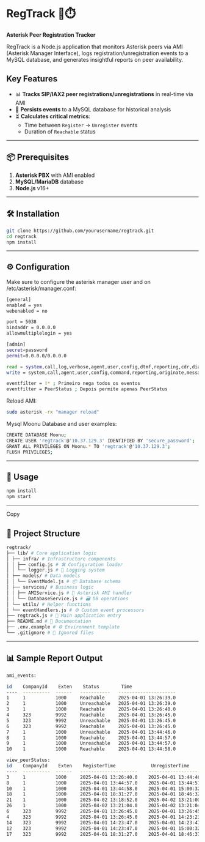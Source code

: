 # RegTrack 📡⏱️  
**Asterisk Peer Registration Tracker**  

RegTrack is a Node.js application that monitors Asterisk peers via AMI (Asterisk Manager Interface), logs registration/unregistration events to a MySQL database, and generates insightful reports on peer availability.

## Key Features  
- 📊 **Tracks SIP/IAX2 peer registrations/unregistrations** in real-time via AMI  
- 💾 **Persists events** to a MySQL database for historical analysis  
- ⏳ **Calculates critical metrics**:  
  - Time between `Register` → `Unregister` events  
  - Duration of `Reachable` status    

---

## 📦 Prerequisites  
1. **Asterisk PBX** with AMI enabled  
2. **MySQL/MariaDB** database  
3. **Node.js** v16+  

---

## 🛠️ Installation  
```bash
git clone https://github.com/yourusername/regtrack.git
cd regtrack
npm install
```
---

## ⚙️ Configuration
Make sure to configure the asterisk manager user and on  /etc/asterisk/manager.conf:
```bash
[general]
enabled = yes
webenabled = no

port = 5038
bindaddr = 0.0.0.0
allowmultiplelogin = yes

[admin]
secret=password
permit=0.0.0.0/0.0.0.0

read = system,call,log,verbose,agent,user,config,dtmf,reporting,cdr,dialplan,event
write = system,call,agent,user,config,command,reporting,originate,message,event

eventfilter = !* ; Primeiro nega todos os eventos
eventfilter = PeerStatus ; Depois permite apenas PeerStatus
```

Reload AMI:
```bash
sudo asterisk -rx "manager reload"
```
Mysql Moonu Database and user examples:
```bash
CREATE DATABASE Moonu;
CREATE USER 'regtrack'@'10.37.129.3' IDENTIFIED BY 'secure_password';
GRANT ALL PRIVILEGES ON Moonu.* TO 'regtrack'@'10.37.129.3';
FLUSH PRIVILEGES;
```

---

## 🚀 Usage
```bash
npm install
npm start
```

---


Copy
## 📂 Project Structure  

```bash
regtrack/
├── lib/ # Core application logic
│ ├── infra/ # Infrastructure components
│ │ ├── config.js # 🛠️ Configuration loader
│ │ └── logger.js # 📝 Logging system
│ ├── models/ # Data models
│ │ └── EventModel.js # 📦 Database schema
│ ├── services/ # Business logic
│ │ ├── AMIService.js # 📡 Asterisk AMI handler
│ │ └── DatabaseService.js # 🗃️ DB operations
│ └── utils/ # Helper functions
│ └── eventHandlers.js # ⚙️ Custom event processors
├── regtrack.js # 🚀 Main application entry
├── README.md # 📖 Documentation
├── .env.example # ⚙️ Environment template
└── .gitignore # 🙈 Ignored files
```

---

## 📊 Sample Report Output

```bash
ami_events:

id    CompanyId    Exten    Status        Time
----  ----------  ------   -----------   ---------------------
1     1           1000     Reachable     2025-04-01 13:26:39.0
2     1           1000     Unreachable   2025-04-01 13:26:39.0
3     1           1000     Reachable     2025-04-01 13:26:40.0
4     323         9992     Reachable     2025-04-01 13:26:45.0
5     323         9992     Unreachable   2025-04-01 13:26:45.0
6     323         9992     Reachable     2025-04-01 13:26:45.0
7     1           1000     Unreachable   2025-04-01 13:44:46.0
8     1           1000     Reachable     2025-04-01 13:44:57.0
9     1           1000     Unreachable   2025-04-01 13:44:57.0
10    1           1000     Reachable     2025-04-01 13:44:58.0
```

```bash
view_peerStatus:
id    CompanyId    Exten    RegisterTime             UnregisterTime           DurationSec    DurationFormatted
----  ----------  ------   ---------------------    ---------------------    ------------   ---------------
3     1           1000     2025-04-01 13:26:40.0    2025-04-01 13:44:46.0    1086           00:18:06
8     1           1000     2025-04-01 13:44:57.0    2025-04-01 13:44:57.0    0              00:00:00
10    1           1000     2025-04-01 13:44:58.0    2025-04-01 15:00:32.0    4534           01:15:34
18    1           1000     2025-04-01 18:31:27.0    2025-04-01 18:46:32.0    905            00:15:05
21    1           1000     2025-04-02 13:18:52.0    2025-04-02 13:21:00.0    128            00:02:08
26    1           1000     2025-04-02 13:21:04.0    2025-04-02 13:21:04.0    0              00:00:00
6     323         9992     2025-04-01 13:26:45.0    2025-04-01 13:26:45.0    0              00:00:00
4     323         9992     2025-04-01 13:26:45.0    2025-04-01 14:23:23.0    3398           00:56:38
14    323         9992     2025-04-01 14:23:47.0    2025-04-01 14:23:47.0    0              00:00:00
12    323         9992     2025-04-01 14:23:47.0    2025-04-01 15:00:32.0    2205           00:36:45
17    323         9992     2025-04-01 18:31:27.0    2025-04-01 18:46:37.0    910            00:15:10
```